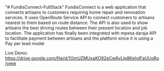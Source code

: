 "# FundisConnect-FullStack" 
FundisConnect is a web application that connects artisans to customers requiring home repair and renovation services. It uses OpenRoute Service API to connect customers to artisans nearest to them based on route distance. The API is also used to show artisans the best driving routes between their present location and job location. The application has finally been integrated with mpesa daraja API to facilitate payment between artisans and the platform since it is using a Pay per lead model

Live Demo: https://drive.google.com/file/d/1OmUZMUxaKO92eCw6yLip8KehdFaUUqRu/view
